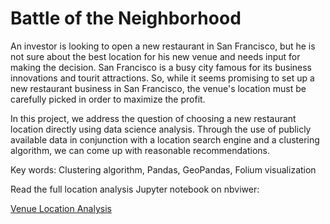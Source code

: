 # Battle of the Neighborhood 

An investor is looking to open a new restaurant in San Francisco, but he 
is not sure about the best location for his new venue and needs input for
 making the decision. San Francisco is a busy city famous for its business 
innovations and tourit attractions. So, while it seems promising to set up 
a new restaurant business in San Francisco, the venue's location must be 
carefully picked in order to maximize the profit. 

In this project, we address the question of choosing a new restaurant location
directly using data science analysis. Through the use of publicly available 
data in conjunction with a location search engine and a clustering algorithm, 
we can come up with reasonable recommendations.

Key words: Clustering algorithm, Pandas, GeoPandas, Folium visualization

Read the full location analysis Jupyter notebook on nbviwer:

[Venue Location Analysis](https://nbviewer.jupyter.org/github/chang48/Data-Science-Projects/blob/master/Battle_of_neighborhoods/location_analysis.ipynb)

